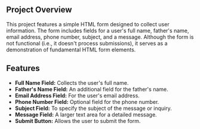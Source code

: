 ## Project Overview

This project features a simple HTML form designed to collect user information. The form includes fields for a user's full name, father's name, email address, phone number, subject, and a message. Although the form is not functional (i.e., it doesn't process submissions), it serves as a demonstration of fundamental HTML form elements.

## Features

- **Full Name Field:** Collects the user's full name.
- **Father's Name Field:** An additional field for the father's name.
- **Email Address Field:** For the user's email address.
- **Phone Number Field:** Optional field for the phone number.
- **Subject Field:** To specify the subject of the message or inquiry.
- **Message Field:** A larger text area for a detailed message.
- **Submit Button:** Allows the user to submit the form.
